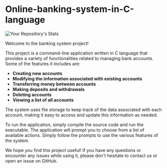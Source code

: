 # Online-banking-system-in-C-language
![Your Repository's Stats](https://github-readme-stats.vercel.app/api?username=Your_GitHub_Username&show_icons=true)

Welcome to the banking system project!

This project is a command-line application written in C language that provides a variety of functionalities related to managing bank accounts. Some of the features it includes are:

* **Creating new accounts**<br />
* **Modifying the information associated with existing accounts**<br />
* **Transferring money between accounts**<br />
* **Making deposits and withdrawals**<br />
* **Deleting accounts**<br />
* **Viewing a list of all accounts**<br />


The system uses file storage to keep track of the data associated with each account, making it easy to access and update this information as needed.

To run the application, simply compile the source code and run the executable. The application will prompt you to choose from a list of available actions. Simply follow the prompts to use the various features of the system.

We hope you find this project useful! If you have any questions or encounter any issues while using it, please don't hesitate to contact us or open an issue on GitHub.
